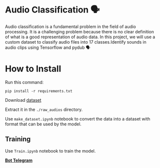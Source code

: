 # Audio Classification  🗣
Audio classification is a fundamental problem in the field of audio processing. It is a challenging problem because there is no clear definition of what is a good representation of audio data. In this project, we will use a custom dataset to classify audio files into 17 classes.Identify sounds in audio clips using Tensorflow and pydub 🗣

# How to Install
Run this command:
```
pip install -r requirements.txt
```
Download [dataset](https://drive.google.com/drive/folders/1F29a-Y00TQ6gsm63rQGqaO9ahHC7KNDV?usp=sharing)

Extract it in the `./raw_audios` directory.

Use `make_dataset.ipynb` notebook to convert the data into a dataset with format that can be used by the model.

## Training

Use `Train.ipynb` notebook to train the model.

[**Bot Telegram**](t.me/Python_and_Ai_bot)
